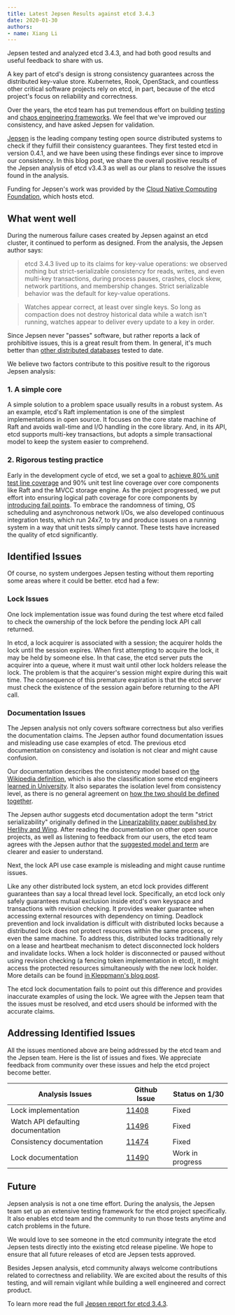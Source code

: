 ```yaml
---
title: Latest Jepsen Results against etcd 3.4.3
date: 2020-01-30
authors:
- name: Xiang Li
---
```


Jepsen tested and analyzed etcd 3.4.3, and had both good results and useful feedback to share with us.

<!--more-->

A key part of etcd's design is strong consistency guarantees across the distributed key-value store. Kubernetes, Rook, OpenStack, and countless other critical software projects rely on etcd, in part, because of the etcd project's focus on reliability and correctness.

Over the years, the etcd team has put tremendous effort on building [testing](https://web.archive.org/web/20200811103145/https://coreos.com/blog/testing-distributed-systems-in-go.html) and [chaos engineering frameworks](https://web.archive.org/web/20200420035739/https://coreos.com/blog/new-functional-testing-in-etcd.html).  We feel that we've improved our consistency, and have asked Jepsen for validation.

[Jepsen](https://jepsen.io/) is the leading company testing open source distributed systems to check if they fulfill their consistency guarantees. They first tested etcd in version 0.4.1, and we have been using these findings ever since to improve our consistency. In this blog post, we share the overall positive results of the Jepsen analysis of etcd v3.4.3 as well as our plans to resolve the issues found in the analysis.

Funding for Jepsen's work was provided by the [Cloud Native Computing Foundation](https://www.cncf.io/), which hosts etcd.

## What went well

During the numerous failure cases created by Jepsen against an etcd cluster, it continued to perform as designed. From the analysis, the Jepsen author says:

> etcd 3.4.3 lived up to its claims for key-value operations: we observed nothing but strict-serializable consistency for reads, writes, and even multi-key transactions, during process pauses, crashes, clock skew, network partitions, and membership changes. Strict serializable behavior was the default for key-value operations.

> Watches appear correct, at least over single keys. So long as compaction does not destroy historical data while a watch isn't running, watches appear to deliver every update to a key in order.

Since Jepsen never "passes" software, but rather reports a lack of prohibitive issues, this is a great result from them. In general, it's much better than [other distributed databases](https://jepsen.io/analyses) tested to date.

We believe two factors contribute to this positive result to the rigorous Jepsen analysis:

### 1. A simple core

A simple solution to a problem space usually results in a robust system. As an example, etcd's Raft implementation is one of the simplest implementations in open source. It focuses on the core state machine of Raft and avoids wall-time and I/O handling in the core library. And, in its API, etcd supports multi-key transactions, but adopts a simple transactional model to keep the system easier to comprehend.

### 2. Rigorous testing practice

Early in the development cycle of etcd, we set a goal to [achieve 80% unit test line coverage](https://github.com/etcd-io/etcd/issues/1467) and 90% unit test line coverage over core components like Raft and the MVCC storage engine. As the project progressed, we put effort into ensuring logical path coverage for core components by [introducing fail points](https://github.com/etcd-io/gofail). To embrace the randomness of timing, OS scheduling and asynchronous network I/Os, we also developed continuous integration tests, which run 24x7, to try and produce issues on a running system in a way that unit tests simply cannot. These tests have increased the quality of etcd significantly.

## Identified Issues

Of course, no system undergoes Jepsen testing without them reporting some areas where it could be better.  etcd had a few:

### Lock Issues

One lock implementation issue was found during the test where etcd failed to check the ownership of the lock before the pending lock API call returned.

In etcd, a lock acquirer is associated with a session; the acquirer holds the lock until the session expires. When first attempting to acquire the lock, it may be held by someone else. In that case, the etcd server puts the acquirer into a queue, where it must wait until other lock holders release the lock. The problem is that the acquirer's session might expire during this wait time. The consequence of this premature expiration is that the etcd server must check the existence of the session again before returning to the API call.

### Documentation Issues

The Jepsen analysis not only covers software correctness but also verifies the documentation claims. The Jepsen author found documentation issues and misleading use case examples of etcd.  The previous etcd documentation on consistency and isolation is not clear and might cause confusion.

Our documentation describes the consistency model based on [the Wikipedia definition](https://en.wikipedia.org/wiki/Consistency_model), which is also the classification some etcd engineers [learned in University](http://www.cs.cmu.edu/~srini/15-446/S09/lectures/10-consistency.pdf). It also separates the isolation level from consistency level, as there is no general agreement on [how the two should be defined together](https://fauna.com/blog/demystifying-database-systems-part-4-isolation-levels-vs-consistency-levels).

The Jepsen author suggests etcd documentation adopt the term "strict serializability" originally defined in the [Linearizability paper published by Herlihy and Wing](https://web.archive.org/web/20201203054309/https://cs.brown.edu/~mph/HerlihyW90/p463-herlihy.pdf). After reading the documentation on other open source projects, as well as listening to feedback from our users, the etcd team agrees with the Jepsen author that the [suggested model and term](https://jepsen.io/consistency) are clearer and easier to understand.

Next, the lock API use case example is misleading and might cause runtime issues.

Like any other distributed lock system, an etcd lock provides different guarantees than say a local thread level lock. Specifically, an etcd lock only safely guarantees mutual exclusion inside etcd's own keyspace and transactions with revision checking. It provides weaker guarantee when accessing external resources with dependency on timing. Deadlock prevention and lock invalidation is difficult with distributed locks because a distributed lock does not protect resources within the same process, or even the same machine. To address this, distributed locks traditionally rely on a lease and heartbeat mechanism to detect disconnected lock holders and invalidate locks. When a lock holder is disconnected or paused without using revision checking (a fencing token implementation in etcd), it might access the protected resources simultaneously with the new lock holder. More details can be found [in Kleppmann's blog post](https://martin.kleppmann.com/2016/02/08/how-to-do-distributed-locking.html).

The etcd lock documentation fails to point out this difference and provides inaccurate examples of using the lock. We agree with the Jepsen team that the issues must be resolved, and etcd users should be informed with the accurate claims.

## Addressing Identified Issues

All the issues mentioned above are being addressed by the etcd team and the Jepsen team. Here is the list of issues and fixes. We appreciate feedback from community over these issues and help the etcd project become better.

| Analysis Issues | Github Issue | Status on 1/30 |
| -------------------- | ----- | --------- |
| Lock implementation | [11408](https://github.com/etcd-io/etcd/pull/11408) | Fixed
| Watch API defaulting documentation | [11496](https://github.com/etcd-io/etcd/issues/11496) | Fixed
| Consistency documentation | [11474](https://github.com/etcd-io/etcd/pull/11474) | Fixed
| Lock documentation | [11490](https://github.com/etcd-io/etcd/pull/11490) | Work in progress


## Future

Jepsen analysis is not a one time effort. During the analysis, the Jepsen team set up an extensive testing framework for the etcd project specifically. It also enables etcd team and the community to run those tests anytime and catch problems in the future.

We would love to see someone in the etcd community integrate the etcd Jepsen tests directly into the existing etcd release pipeline. We hope to ensure that all future releases of etcd are Jepsen tests approved.

Besides Jepsen analysis, etcd community always welcome contributions related to correctness and reliability. We are excited about the results of this testing, and will remain vigilant while building a well engineered and correct product.

To learn more read the full [Jepsen report for etcd 3.4.3](https://jepsen.io/analyses/etcd-3.4.3).
